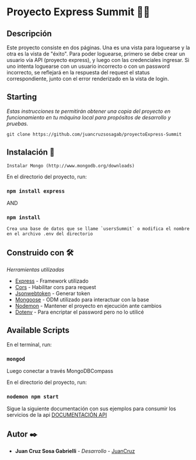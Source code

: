 # Proyecto Express Summit 🚀🚀


## Descripción
Este proyecto consiste en dos páginas. Una es una vista para loguearse y la otra es la vista de "éxito". Para poder loguearse, primero se debe crear un usuario vía API (proyecto express), y luego con las credenciales ingresar. Si uno intenta loguearse con un usuario incorrecto o con un password incorrecto, se reflejará en la respuesta del request el status correspondiente, junto con el error renderizado en la vista de login.


## Starting

_Estas instrucciones te permitirán obtener una copia del proyecto en funcionamiento en tu máquina local para propósitos de desarrollo y pruebas._

```
git clone https://github.com/juancruzsosagab/proyectoExpress-Summit
```

## Instalación 🔧

```
Instalar Mongo (http://www.mongodb.org/downloads)
```

En el directorio del proyecto, run:

### `npm install express`

AND

### `npm install`

```
Crea una base de datos que se llame `usersSummit` o modifica el nombre en el archivo .env del directorio
```

## Construido con 🛠️

_Herramientas utilizadas_

* [Express](https://expressjs.com/) - Framework utilizado
* [Cors](https://www.npmjs.com/package/cors) - Habilitar cors para request
* [Jsonwebtoken](https://www.npmjs.com/package/express-jwt) - Generar token
* [Mongoose](https://mongoosejs.com/docs/) - ODM utilizado para interactuar con la base
* [Nodemon](https://www.npmjs.com/package/nodemon) - Mantener el proyecto en ejecución ante cambios
* [Dotenv](https://www.npmjs.com/package/dotenv) - Para encriptar el password pero no lo utilicé


## Available Scripts

En el terminal, run:

### `mongod`

Luego conectar a través MongoDBCompass

En el directorio del proyecto, run:

### `nodemon npm start`

Sigue la siguiente documentación con sus ejemplos para consumir los servicios de la api [DOCUMENTACIÓN API](https://documenter.getpostman.com/view/12727307/UVkjwy4u) 


## Autor ✒️

* **Juan Cruz Sosa Gabrielli** - *Desarrollo* - [JuanCruz](https://github.com/juancruzsosagab)